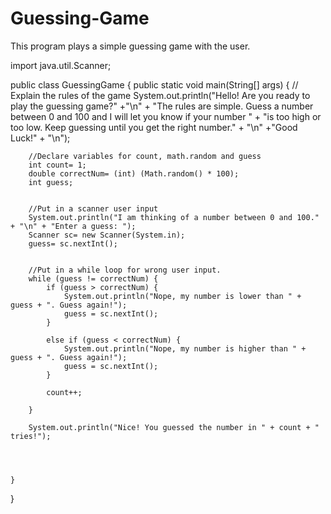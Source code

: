 # Guessing-Game
This program plays a simple guessing game with the user.

import java.util.Scanner;

public class GuessingGame {
    public static void main(String[] args) {
        // Explain the rules of the game
        System.out.println("Hello! Are you ready to play the guessing game?" +"\n"
                           + "The rules are simple. Guess a number between 0 and 100 and I will let you know if your number "
                           + "is too high or too low. Keep guessing until you get the right number." + "\n" +"Good Luck!"
                           + "\n");

        //Declare variables for count, math.random and guess
        int count= 1;
        double correctNum= (int) (Math.random() * 100);
        int guess;


        //Put in a scanner user input
        System.out.println("I am thinking of a number between 0 and 100." + "\n" + "Enter a guess: ");
        Scanner sc= new Scanner(System.in);
        guess= sc.nextInt();


        //Put in a while loop for wrong user input.
        while (guess != correctNum) {
            if (guess > correctNum) {
                System.out.println("Nope, my number is lower than " + guess + ". Guess again!");
                guess = sc.nextInt();
            }

            else if (guess < correctNum) {
                System.out.println("Nope, my number is higher than " + guess + ". Guess again!");
                guess = sc.nextInt();
            }

            count++;

        }

        System.out.println("Nice! You guessed the number in " + count + " tries!");




    }
}

